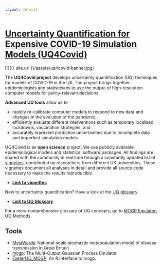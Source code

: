 ```yaml
---
layout: default
---
```



# [Uncertainty Quantification for Expensive COVID-19 Simulation Models (UQ4Covid)](index-uq-metawards)


![]({{ site.url }}/assets/uq4covid-banner.jpg)

The __UQ4Covid project__ develops uncertainty quantification (UQ) techniques for models of COVID-19 in the UK.
The project brings together epidemiologists and statisticians to use the
output of high-resolution computer models for policy-relevant decisions. 

__Advanced UQ tools__ allow us to 

- rapidly re-calibrate computer models to respond to new data and changes in
  the evolution of the pandemic;
- efficiently evaluate different interventions such as temporary localised
  lockdowns, vaccination strategies; and
- accurately represent prediction uncertainties due to incomplete data and
  imperfect simulation models.

UQ4Covid is an __open science__ project. We use publicly available
epidemiological models and statistical software packages. All findings are
shared with the community in real time through a constantly updated list of
[vignettes](vignettes), contributed by researchers from different UK
universities. These vignettes document all analyses in detail and provide all
source code necessary to make the results reproducible. 

- [**Link to vignettes**](vignettes)

New to uncertainty quantification? Have a look at the [UQ
glossary](uq-glossary).  

- [**Link to UQ Glossary**](uq-glossary)

For a more comprehensive glossary of UQ concepts, go to [MOGP Emulator: UQ
Methods](https://mogp-emulator.readthedocs.io/en/latest/methods/methods.html).


## Tools

- [MetaWards](https://metawards.org/): National-scale stochastic metapopulation model of disease transmission in Great Britain
- [mogp](https://mogp-emulator.readthedocs.io): The Multi-Output Gaussian Process Emulator
- [ExeterUQ_MOGP](https://bayesexeter.github.io/ExeterUQ_MOGP/): An R interface to mogp.


